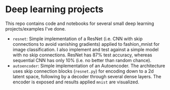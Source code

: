 # Deep learning projects

This repo contains code and notebooks for several small deep learning projects/examples I've done.

- `resnet`: Simple implementation of a ResNet (i.e. CNN with skip connections to avoid vanishing gradients) applied to fashion_mnist for image classification. I also implement and test against a simple model with no skip connections. ResNet has 87% test accuracy, whereas sequential CNN has only 10% (i.e. no better than random chance).
- `autoencoder`: Simple implementation of an Autoencoder. The architecture uses skip connection blocks (`resnet.py`) for encoding down to a 2d latent space, following by a decoder through several dense layers. The encoder is exposed and results applied `mnist` are visualized.  
